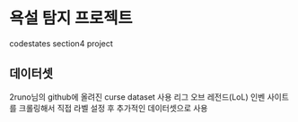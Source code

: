 # 욕설 탐지 프로젝트
codestates section4 project


## 데이터셋

2runo님의 github에 올려진 curse dataset 사용
리그 오브 레전드(LoL) 인벤 사이트를 크롤링해서 직접 라벨 설정 후 추가적인 데이터셋으로 사용
